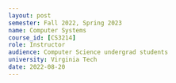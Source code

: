 ```yaml
---
layout: post
semester: Fall 2022, Spring 2023
name: Computer Systems
course_id: [CS3214]
role: Instructor
audience: Computer Science undergrad students
university: Virginia Tech
date: 2022-08-20
---
```


